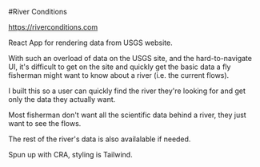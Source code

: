#River Conditions

https://riverconditions.com

React App for rendering data from USGS website.

With such an overload of data on the USGS site, and the hard-to-navigate UI, it's difficult to get on the site and quickly get the basic data a fly fisherman might want to know about a river (i.e. the current flows).

I built this so a user can quickly find the river they're looking for and get only the data they actually want.

Most fisherman don't want all the scientific data behind a river, they just want to see the flows.

The rest of the river's data is also availalable if needed.

Spun up with CRA, styling is Tailwind. 
